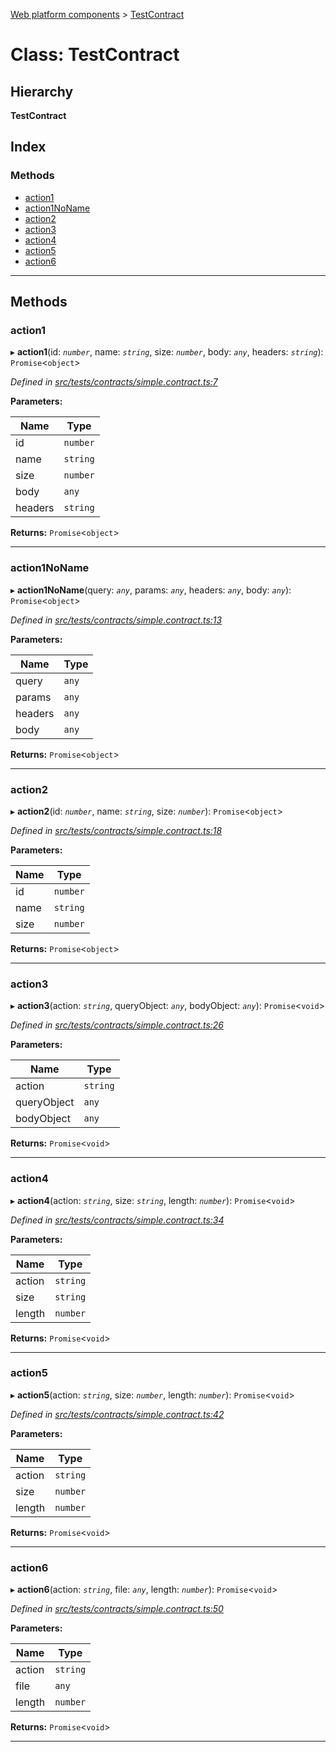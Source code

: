 [Web platform components](../README.md) > [TestContract](../classes/testcontract.md)

# Class: TestContract

## Hierarchy

**TestContract**

## Index

### Methods

* [action1](testcontract.md#action1)
* [action1NoName](testcontract.md#action1noname)
* [action2](testcontract.md#action2)
* [action3](testcontract.md#action3)
* [action4](testcontract.md#action4)
* [action5](testcontract.md#action5)
* [action6](testcontract.md#action6)

---

## Methods

<a id="action1"></a>

###  action1

▸ **action1**(id: *`number`*, name: *`string`*, size: *`number`*, body: *`any`*, headers: *`string`*): `Promise`<`object`>

*Defined in [src/tests/contracts/simple.contract.ts:7](https://github.com/nodulusteam/methodus.dev/blob/0650919/modules/platform/platform-web/src/tests/contracts/simple.contract.ts#L7)*

**Parameters:**

| Name | Type |
| ------ | ------ |
| id | `number` |
| name | `string` |
| size | `number` |
| body | `any` |
| headers | `string` |

**Returns:** `Promise`<`object`>

___
<a id="action1noname"></a>

###  action1NoName

▸ **action1NoName**(query: *`any`*, params: *`any`*, headers: *`any`*, body: *`any`*): `Promise`<`object`>

*Defined in [src/tests/contracts/simple.contract.ts:13](https://github.com/nodulusteam/methodus.dev/blob/0650919/modules/platform/platform-web/src/tests/contracts/simple.contract.ts#L13)*

**Parameters:**

| Name | Type |
| ------ | ------ |
| query | `any` |
| params | `any` |
| headers | `any` |
| body | `any` |

**Returns:** `Promise`<`object`>

___
<a id="action2"></a>

###  action2

▸ **action2**(id: *`number`*, name: *`string`*, size: *`number`*): `Promise`<`object`>

*Defined in [src/tests/contracts/simple.contract.ts:18](https://github.com/nodulusteam/methodus.dev/blob/0650919/modules/platform/platform-web/src/tests/contracts/simple.contract.ts#L18)*

**Parameters:**

| Name | Type |
| ------ | ------ |
| id | `number` |
| name | `string` |
| size | `number` |

**Returns:** `Promise`<`object`>

___
<a id="action3"></a>

###  action3

▸ **action3**(action: *`string`*, queryObject: *`any`*, bodyObject: *`any`*): `Promise`<`void`>

*Defined in [src/tests/contracts/simple.contract.ts:26](https://github.com/nodulusteam/methodus.dev/blob/0650919/modules/platform/platform-web/src/tests/contracts/simple.contract.ts#L26)*

**Parameters:**

| Name | Type |
| ------ | ------ |
| action | `string` |
| queryObject | `any` |
| bodyObject | `any` |

**Returns:** `Promise`<`void`>

___
<a id="action4"></a>

###  action4

▸ **action4**(action: *`string`*, size: *`string`*, length: *`number`*): `Promise`<`void`>

*Defined in [src/tests/contracts/simple.contract.ts:34](https://github.com/nodulusteam/methodus.dev/blob/0650919/modules/platform/platform-web/src/tests/contracts/simple.contract.ts#L34)*

**Parameters:**

| Name | Type |
| ------ | ------ |
| action | `string` |
| size | `string` |
| length | `number` |

**Returns:** `Promise`<`void`>

___
<a id="action5"></a>

###  action5

▸ **action5**(action: *`string`*, size: *`number`*, length: *`number`*): `Promise`<`void`>

*Defined in [src/tests/contracts/simple.contract.ts:42](https://github.com/nodulusteam/methodus.dev/blob/0650919/modules/platform/platform-web/src/tests/contracts/simple.contract.ts#L42)*

**Parameters:**

| Name | Type |
| ------ | ------ |
| action | `string` |
| size | `number` |
| length | `number` |

**Returns:** `Promise`<`void`>

___
<a id="action6"></a>

###  action6

▸ **action6**(action: *`string`*, file: *`any`*, length: *`number`*): `Promise`<`void`>

*Defined in [src/tests/contracts/simple.contract.ts:50](https://github.com/nodulusteam/methodus.dev/blob/0650919/modules/platform/platform-web/src/tests/contracts/simple.contract.ts#L50)*

**Parameters:**

| Name | Type |
| ------ | ------ |
| action | `string` |
| file | `any` |
| length | `number` |

**Returns:** `Promise`<`void`>

___

